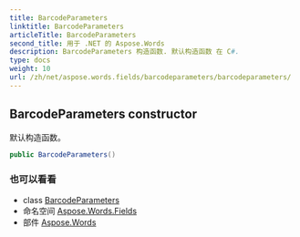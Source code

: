 ```yaml
---
title: BarcodeParameters
linktitle: BarcodeParameters
articleTitle: BarcodeParameters
second_title: 用于 .NET 的 Aspose.Words
description: BarcodeParameters 构造函数. 默认构造函数 在 C#.
type: docs
weight: 10
url: /zh/net/aspose.words.fields/barcodeparameters/barcodeparameters/
---
```

## BarcodeParameters constructor

默认构造函数。

```csharp
public BarcodeParameters()
```

### 也可以看看

* class [BarcodeParameters](../)
* 命名空间 [Aspose.Words.Fields](../../../aspose.words.fields/)
* 部件 [Aspose.Words](../../../)
